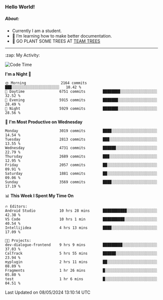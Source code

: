 ### Hello World!

##### About:
- Currently I am a student.
- 🌱 I’m learning how to make better documentation.
- 🌱 GO PLANT SOME TREES AT [TEAM TREES](https://teamtrees.org/)

---
  <summary>:zap: My Activity:</summary>
  
<!--START_SECTION:waka-->
![Code Time](http://img.shields.io/badge/Code%20Time-1%2C376%20hrs%2028%20mins-blue)

**I'm a Night 🦉** 

```text
🌞 Morning                2164 commits        ███░░░░░░░░░░░░░░░░░░░░░░   10.42 % 
🌆 Daytime                6751 commits        ████████░░░░░░░░░░░░░░░░░   32.52 % 
🌃 Evening                5915 commits        ███████░░░░░░░░░░░░░░░░░░   28.49 % 
🌙 Night                  5929 commits        ███████░░░░░░░░░░░░░░░░░░   28.56 % 
```
📅 **I'm Most Productive on Wednesday** 

```text
Monday                   3019 commits        ████░░░░░░░░░░░░░░░░░░░░░   14.54 % 
Tuesday                  2813 commits        ███░░░░░░░░░░░░░░░░░░░░░░   13.55 % 
Wednesday                4731 commits        ██████░░░░░░░░░░░░░░░░░░░   22.79 % 
Thursday                 2689 commits        ███░░░░░░░░░░░░░░░░░░░░░░   12.95 % 
Friday                   2057 commits        ██░░░░░░░░░░░░░░░░░░░░░░░   09.91 % 
Saturday                 1881 commits        ██░░░░░░░░░░░░░░░░░░░░░░░   09.06 % 
Sunday                   3569 commits        ████░░░░░░░░░░░░░░░░░░░░░   17.19 % 
```


📊 **This Week I Spent My Time On** 

```text
🔥 Editors: 
Android Studio           10 hrs 28 mins      ███████████░░░░░░░░░░░░░░   42.38 % 
VS Code                  10 hrs 1 min        ██████████░░░░░░░░░░░░░░░   40.54 % 
Intellijidea             4 hrs 13 mins       ████░░░░░░░░░░░░░░░░░░░░░   17.09 % 

🐱‍💻 Projects: 
dev-dialogue-frontend    9 hrs 9 mins        █████████░░░░░░░░░░░░░░░░   37.03 % 
CalTrack                 5 hrs 55 mins       ██████░░░░░░░░░░░░░░░░░░░   23.94 % 
myplugin                 2 hrs 11 mins       ██░░░░░░░░░░░░░░░░░░░░░░░   08.89 % 
Fragments                1 hr 26 mins        █░░░░░░░░░░░░░░░░░░░░░░░░   05.80 % 
test                     1 hr 6 mins         █░░░░░░░░░░░░░░░░░░░░░░░░   04.51 % 
```


 Last Updated on 08/05/2024 13:10:14 UTC
<!--END_SECTION:waka-->
